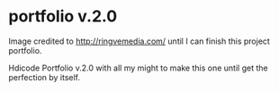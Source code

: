 # portfolio v.2.0

Image credited to http://ringvemedia.com/ until I can finish this project portfolio.

Hdicode Portfolio v.2.0
with all my might to make this one until get the perfection by itself.